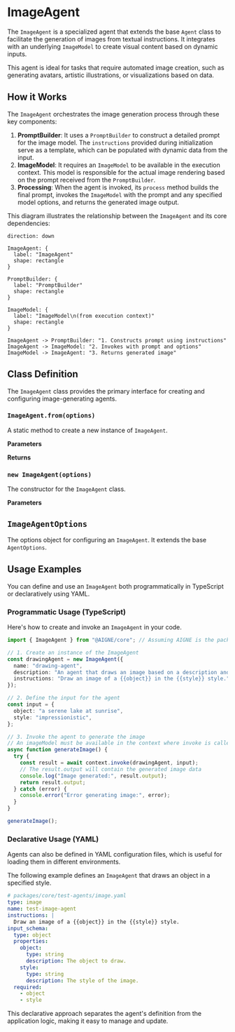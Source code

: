 # ImageAgent

The `ImageAgent` is a specialized agent that extends the base `Agent` class to facilitate the generation of images from textual instructions. It integrates with an underlying `ImageModel` to create visual content based on dynamic inputs.

This agent is ideal for tasks that require automated image creation, such as generating avatars, artistic illustrations, or visualizations based on data.

## How it Works

The `ImageAgent` orchestrates the image generation process through these key components:

1.  **PromptBuilder**: It uses a `PromptBuilder` to construct a detailed prompt for the image model. The `instructions` provided during initialization serve as a template, which can be populated with dynamic data from the input.
2.  **ImageModel**: It requires an `ImageModel` to be available in the execution context. This model is responsible for the actual image rendering based on the prompt received from the `PromptBuilder`.
3.  **Processing**: When the agent is invoked, its `process` method builds the final prompt, invokes the `ImageModel` with the prompt and any specified model options, and returns the generated image output.

This diagram illustrates the relationship between the `ImageAgent` and its core dependencies:

```d2
direction: down

ImageAgent: {
  label: "ImageAgent"
  shape: rectangle
}

PromptBuilder: {
  label: "PromptBuilder"
  shape: rectangle
}

ImageModel: {
  label: "ImageModel\n(from execution context)"
  shape: rectangle
}

ImageAgent -> PromptBuilder: "1. Constructs prompt using instructions"
ImageAgent -> ImageModel: "2. Invokes with prompt and options"
ImageModel -> ImageAgent: "3. Returns generated image"
```

## Class Definition

The `ImageAgent` class provides the primary interface for creating and configuring image-generating agents.

### `ImageAgent.from(options)`

A static method to create a new instance of `ImageAgent`.

**Parameters**

<x-field-group>
  <x-field data-name="options" data-type="ImageAgentOptions" data-required="true" data-desc="The configuration options for the agent."></x-field>
</x-field-group>

**Returns**

<x-field data-name="" data-type="ImageAgent" data-desc="A new instance of ImageAgent."></x-field>

### `new ImageAgent(options)`

The constructor for the `ImageAgent` class.

**Parameters**

<x-field-group>
  <x-field data-name="options" data-type="ImageAgentOptions" data-required="true" data-desc="The configuration options for the agent."></x-field>
</x-field-group>

## `ImageAgentOptions`

The options object for configuring an `ImageAgent`. It extends the base `AgentOptions`.

<x-field-group>
  <x-field data-name="instructions" data-type="string | PromptBuilder" data-required="true" data-desc="A string template or a `PromptBuilder` instance that defines the instructions for generating the image. Placeholders can be used to insert input data (e.g., `{{object}}`)."></x-field>
  <x-field data-name="modelOptions" data-type="Record<string, any>" data-required="false" data-desc="A dictionary of options to pass directly to the underlying image model, allowing for fine-tuned control over the generation process (e.g., resolution, quality)."></x-field>
  <x-field data-name="outputFileType" data-type="FileType" data-required="false" data-desc="Specifies the desired file format for the output image (e.g., 'png', 'jpeg')."></x-field>
</x-field-group>

## Usage Examples

You can define and use an `ImageAgent` both programmatically in TypeScript or declaratively using YAML.

### Programmatic Usage (TypeScript)

Here's how to create and invoke an `ImageAgent` in your code.

```typescript
import { ImageAgent } from "@AIGNE/core"; // Assuming AIGNE is the package name

// 1. Create an instance of the ImageAgent
const drawingAgent = new ImageAgent({
  name: "drawing-agent",
  description: "An agent that draws an image based on a description and style.",
  instructions: "Draw an image of a {{object}} in the {{style}} style.",
});

// 2. Define the input for the agent
const input = {
  object: "a serene lake at sunrise",
  style: "impressionistic",
};

// 3. Invoke the agent to generate the image
// An imageModel must be available in the context where invoke is called.
async function generateImage() {
  try {
    const result = await context.invoke(drawingAgent, input);
    // The result.output will contain the generated image data
    console.log("Image generated:", result.output);
    return result.output;
  } catch (error) {
    console.error("Error generating image:", error);
  }
}

generateImage();
```

### Declarative Usage (YAML)

Agents can also be defined in YAML configuration files, which is useful for loading them in different environments.

The following example defines an `ImageAgent` that draws an object in a specified style.

```yaml
# packages/core/test-agents/image.yaml
type: image
name: test-image-agent
instructions: |
  Draw an image of a {{object}} in the {{style}} style.
input_schema:
  type: object
  properties:
    object:
      type: string
      description: The object to draw.
    style:
      type: string
      description: The style of the image.
  required:
    - object
    - style
```

This declarative approach separates the agent's definition from the application logic, making it easy to manage and update.